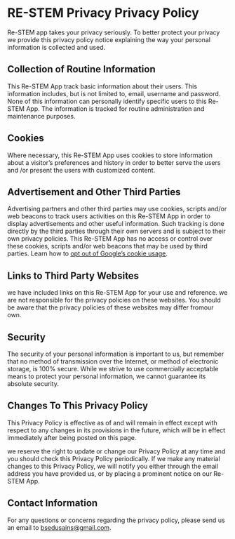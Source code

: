 # RE-STEM Privacy Privacy Policy

Re-STEM app takes your privacy seriously. To better protect your privacy we provide this privacy policy notice explaining the way your personal information is collected and used.


## Collection of Routine Information

This Re-STEM App track basic information about their users. This information includes, but is not limited to, email, username and password. None of this information can personally identify specific users to this Re-STEM App. The information is tracked for routine administration and maintenance purposes.


## Cookies

Where necessary, this Re-STEM App uses cookies to store information about a visitor’s preferences and history in order to better serve the users and /or present the users with customized content.


## Advertisement and Other Third Parties

Advertising partners and other third parties may use cookies, scripts and/or web beacons to track users activities on this Re-STEM App in order to display advertisements and other useful information. Such tracking is done directly by the third parties through their own servers and is subject to their own privacy policies. This Re-STEM App has no access or control over these cookies, scripts and/or web beacons that may be used by third parties. Learn how to [opt out of Google’s cookie usage](http://www.google.com/privacy_ads.html).


## Links to Third Party Websites

we have included links on this Re-STEM App for your use and reference. we are not responsible for the privacy policies on these websites. You should be aware that the privacy policies of these websites may differ fromour own.


## Security

The security of your personal information is important to us, but remember that no method of transmission over the Internet, or method of electronic storage, is 100% secure. While we strive to use commercially acceptable means to protect your personal information, we cannot guarantee its absolute security.


## Changes To This Privacy Policy

This Privacy Policy is effective as of  and will remain in effect except with respect to any changes in its provisions in the future, which will be in effect immediately after being posted on this page.

we reserve the right to update or change our Privacy Policy at any time and you should check this Privacy Policy periodically. If we make any material changes to this Privacy Policy, we will notify you either through the email address you have provided us, or by placing a prominent notice on our Re-STEM App.


## Contact Information

For any questions or concerns regarding the privacy policy, please send us an email to bsedusains@gmail.com.
